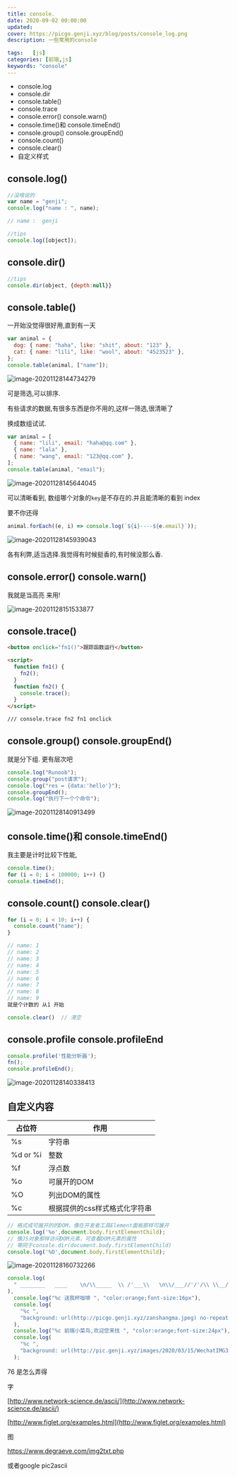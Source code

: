 ```yaml
---
title: console.
date: 2020-09-02 00:00:00
updated: 
cover: https://picgo.genji.xyz/blog/posts/console_log.png
description: 一些常用的console

tags:  	[js]
categories: [前端,js]
keywords: "console"
---
```

- console.log
- console.dir
- console.table()
- console.trace
- console.error() console.warn()
- console.time()和 console.timeEnd()
- console.group() console.groupEnd()
- console.count()
- console.clear()
- 自定义样式

## console.log()

```js
//没啥说的
var name = "genji";
console.log("name : ", name);

// name :  genji

//tips
console.log([object]);
```

## console.dir()

```js
//tips
console.dir(object, {depth:null}}
```

## console.table()

一开始没觉得很好用,直到有一天

```js
var animal = {
  dog: { name: "haha", like: "shit", about: "123" },
  cat: { name: "lili", like: "wool", about: "4523523" },
};
console.table(animal, ["name"]);
```

![image-20201128144734279](https://picgo.genji.xyz/blog/posts/image-20201128144734279.png)

可是筛选,可以排序.

有些请求的数据,有很多东西是你不用的,这样一筛选,很清晰了

换成数组试试.

```js
var animal = [
  { name: "lili", email: "haha@qq.com" },
  { name: "lala" },
  { name: "wang", email: "123@qq.com" },
];
console.table(animal, "email");
```

![image-20201128145644045](https://picgo.genji.xyz/blog/posts/image-20201128145644045.png)

可以清晰看到, 数组哪个对象的`key`是不存在的.并且能清晰的看到 index

要不你还得

```js
animal.forEach((e, i) => console.log(`${i}----${e.email}`));
```

![image-20201128145939043](https://picgo.genji.xyz/blog/posts/image-20201128145939043.png)

各有利弊,适当选择.我觉得有时候挺香的,有时候没那么香.



## console.error() console.warn()

我就是当高亮 来用!

![image-20201128151533877](/Users/liulingyue/Desktop/hexo__butterfly/source/_posts/前端/js/image-20201128151533877.png)

## console.trace()

```html
<button onclick="fn1()">跟踪函数运行</button>

<script>
  function fn1() {
    fn2();
  }
  function fn2() {
    console.trace();
  }
</script>

/// console.trace fn2 fn1 onclick
```

## console.group() console.groupEnd()

就是分下组. 更有层次吧

```js
console.log("Runoob");
console.group("post请求");
console.log("res = {data:'hello'}");
console.groupEnd();
console.log("执行下一个个命令");
```

![image-20201128140913499](/Users/liulingyue/Desktop/hexo__butterfly/source/_posts/前端/js/image-20201128140913499.png)

## console.time()和 console.timeEnd()

我主要是计时比较下性能,

```js
console.time();
for (i = 0; i < 100000; i++) {}
console.timeEnd();
```

## console.count() console.clear()

```js
for (i = 0; i < 10; i++) {
  console.count("name");
}

// name: 1
// name: 2
// name: 3
// name: 4
// name: 5
// name: 6
// name: 7
// name: 8
// name: 9
就是个计数的 从1 开始

console.clear()  // 清空

```

## console.profile console.profileEnd

```js
console.profile('性能分析器');
fn();
console.profileEnd();
```



![image-20201128140338413](/Users/liulingyue/Desktop/hexo__butterfly/source/_posts/前端/js/image-20201128140338413.png)



## 自定义内容

| 占位符   | 作用                          |
| -------- | ----------------------------- |
| %s       | 字符串                        |
| %d or %i | 整数                          |
| %f       | 浮点数                        |
| %o       | 可展开的DOM                   |
| %O       | 列出DOM的属性                 |
| %c       | 根据提供的css样式格式化字符串 |

```js
// 格式成可展开的的DOM，像在开发者工具Element面板那样可展开 
console.log('%o',document.body.firstElementChild); 
// 像JS对象那样访问DOM元素，可查看DOM元素的属性 
// 等同于console.dir(document.body.firstElementChild) 
console.log('%O',document.body.firstElementChild);
```




![image-20201128160732266](/Users/liulingyue/Desktop/hexo__butterfly/source/_posts/前端/js/image-20201128160732266.png)

```js
console.log(
  " ________   ____    \n/\\_____  \\ /'___\\   \n\\/___//'/'/\\ \\__/   \n    /' /' \\ \\  _``\\ \n  /' /'    \\ \\ \\L\\ \\\n /\\_/       \\ \\____/\n \\//         \\/___/ \n"
),
  console.log("%c 送我杯咖啡 ", "color:orange;font-size:16px"),
  console.log(
    "%c ",
    "background: url(http://picgo.genji.xyz/zanshangma.jpeg) no-repeat center;padding:100px;border-radius:20px;background-size: cover;"
  ),
  console.log("%c 前端小菜鸟,欢迎您来找 ", "color:orange;font-size:24px"),
  console.log(
    "%c ",
    "background: url(http://pic.genji.xyz/images/2020/03/15/WechatIMG3.jpg) no-repeat center;padding:100px;background-size: cover;"
  );
```





76 是怎么弄得 



字

[http://www.network-science.de/ascii/](http://www.network-science.de/ascii/)

[http://www.figlet.org/examples.html](http://www.figlet.org/examples.html)



图

https://www.degraeve.com/img2txt.php

或者google pic2ascii